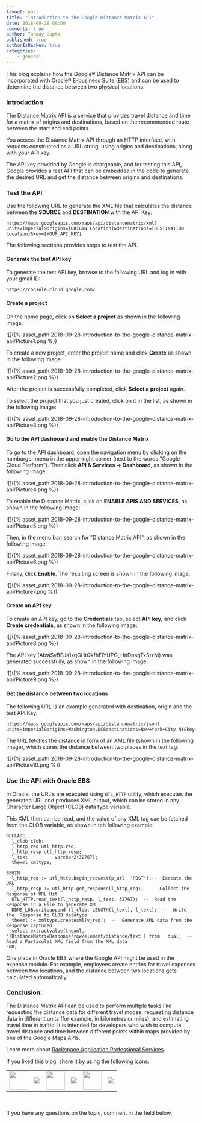 ```yaml
---
layout: post
title: "Introduction to the Google Distance Matrix API"
date: 2018-09-28 00:00
comments: true
author: Tanmay Gupta
published: true
authorIsRacker: true
categories:
    - general
---
```


This blog explains how the Google&reg; Distance Matrix API can be incorporated
with Oracle&reg; E-business Suite (EBS) and can be used to determine the distance
between two physical locations.

<!-- more -->

### Introduction

The Distance Matrix API is a service that provides travel distance and time for
a matrix of origins and destinations, based on the recommended route between
the start and end points.

You access the Distance Matrix API through an HTTP interface, with requests
constructed as a URL string, using origins and destinations, along with your
API key.

The API key provided by Google is chargeable, and for testing this API, Google
provides a test API that can be embedded in the code to generate the desired URL
and get the distance between origins and destinations.

### Test the API

Use the following URL to generate the XML file that calculates the distance
between the **SOURCE** and **DESTINATION** with the API Key:

    https://maps.googleapis.com/maps/api/distancematrix/xml?units=imperial&origins=[ORIGIN Location]&destinations=[DESTINATION Location]&key=[YOUR_API_KEY]

The following sections provides steps to test the API.

#### Generate the test API key

To generate the test API key, browse to the following URL and log in with your
gmail ID:

    https://console.cloud.google.com/

#### Create a project

On the home page, click on **Select a project** as shown in the following image:

![]({% asset_path 2018-09-28-introduction-to-the-google-distance-matrix-api/Picture1.png %})

To create a new project, enter the project name and click **Create** as shown
in the following image.

![]({% asset_path 2018-09-28-introduction-to-the-google-distance-matrix-api/Picture2.png %})

After the project is successfully completed, click **Select a project** again.

To select the project that you just created, click on it in the list, as shown
in the following image:

![]({% asset_path 2018-09-28-introduction-to-the-google-distance-matrix-api/Picture3.png %})

#### Go to the API dashboard and enable the Distance Matrix

To go to the API dashboard, open the navigation menu by clicking on the
hamburger menu in the upper-right corner (next to the words "Google Cloud Platform").
Then click **API & Services -> Dashboard**, as shown in the following image:

![]({% asset_path 2018-09-28-introduction-to-the-google-distance-matrix-api/Picture4.png %})

To enable the Distance Matrix, click on **ENABLE APIS AND SERVICES**, as shown
in the following image:

![]({% asset_path 2018-09-28-introduction-to-the-google-distance-matrix-api/Picture5.png %})

Then, in the menu bar, search for "Distance Matrix API", as shown in the
following image:

![]({% asset_path 2018-09-28-introduction-to-the-google-distance-matrix-api/Picture6.png %})

Finally, click **Enable**.  The resulting screen is shown in the following image:

![]({% asset_path 2018-09-28-introduction-to-the-google-distance-matrix-api/Picture7.png %})

#### Create an API key

To create an API key, go to the **Credentials** tab, select **API key**, and
click **Create credentials**, as shown in the following image:

![]({% asset_path 2018-09-28-introduction-to-the-google-distance-matrix-api/Picture8.png %})

The API key (AIzaSyBEJa1xqGHtQkfhFlYUPG_HnDpsgTxStzM) was generated successfully,
as shown in the following image:

![]({% asset_path 2018-09-28-introduction-to-the-google-distance-matrix-api/Picture9.png %})

#### Get the distance between two locations

The following URL is an example generated with destination, origin and the test
API Key.

    https://maps.googleapis.com/maps/api/distancematrix/json?units=imperial&origins=Washington,DC&destinations=New+York+City,NY&key=AIzaSyBEJa1xqGHtQkfhFlYUPG_HnDpsgTxStzM

The URL fetches the distance in form of an XML file (shown in the following
image), which stores the distance between two places in the text tag.

![]({% asset_path 2018-09-28-introduction-to-the-google-distance-matrix-api/Picture10.png %})

### Use the API with Oracle EBS

In Oracle, the URL’s are executed using `UTL_HTTP` utility, which executes the
generated URL and produces XML output, which can be stored in any Character
Large Object (CLOB) data type variable.

This XML then can be read, and the value of any XML tag can be fetched from the
CLOB variable, as shown in teh following example:

    DECLARE
      l_clob clob;
      l_http_req utl_http.req;
      l_http_resp utl_http.resp;
      l_text          varchar2(32767);
      thexml xmltype;

    BEGIN
      l_http_req := utl_http.begin_request(p_url, 'POST');--  Execute the URL
      l_http_resp := utl_http.get_response(l_http_req);  --  Collect the Response of URL Hit
      UTL_HTTP.read_text(l_http_resp, l_text, 32767);  --  Read the Response in a File to generate XML
      DBMS_LOB.writeappend (l_clob, LENGTH(l_text), l_text);  --  Write the  Response to CLOB datatype
      thexml := xmltype.createxml(v_req);  --  Generate XML data from the Response captured
      select extractvalue(thexml, '/DistanceMatrixResponse/row/element/distance/text') from   dual;  --  Read a Particulat XML field from the XML data
    END;

One place in Oracle EBS where the Google API might be used in the expense module.
For example, employees create entries for travel expenses between two locations,
and the distance between two locations gets calculated automatically.

### Conclusion:

The Distance Matrix API can be used to perform multiple tasks like requesting
the distance data for different travel modes, requesting distance data in
different units (for example, in kilometres or miles), and estimating travel
time in traffic. It is intended for developers who wish to compute travel
distance and time between different points within maps provided by one of the
Google Maps APIs.

Learn more about [Rackspace Application Professional Services](www.rackspace.com/application-management/professional-services).

<table>
  <tr>If you liked this blog, share it by using the following icons:</tr>
  <tr>
   <td>
       <img src="{% asset_path line-tile.png %}" width=50 >
    </td>
    <td>
      <a href="https://twitter.com/home?status=https%3A//developer.rackspace.com/blog/introduction-to-pgp-encryption-and-decryption/">
        <img src="{% asset_path shareT.png %}">
      </a>
    </td>
    <td>
       <img src="{% asset_path line-tile.png %}" width=50 >
    </td>
    <td>
      <a href="https://www.facebook.com/sharer/sharer.php?u=https%3A//developer.rackspace.com/blog/introduction-to-pgp-encryption-and-decryption/">
        <img src="{% asset_path shareFB.png %}">
      </a>
    </td>
    <td>
       <img src="{% asset_path line-tile.png %}" width=50 >
    </td>
    <td>
      <a href="https://www.linkedin.com/shareArticle?mini=true&url=https%3A//developer.rackspace.com/blog/introduction-to-pgp-encryption-and-decryption&summary=&source=">
        <img src="{% asset_path shareL.png %}">
      </a>
    </td>
  </tr>
</table>

</br>

If you have any questions on the topic, comment in the field below.
